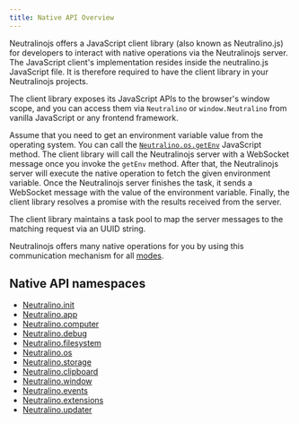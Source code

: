 ```yaml
---
title: Native API Overview
---
```


Neutralinojs offers a JavaScript client library (also known as Neutralino.js) for developers to interact
with native operations via the Neutralinojs server.
The JavaScript client's implementation resides inside the neutralino.js JavaScript file.
It is therefore required to have the client library in your Neutralinojs projects. 

The client library exposes its JavaScript APIs to the browser's window scope, and you can access them
via `Neutralino` or `window.Neutralino` from vanilla JavaScript or any frontend framework.

Assume that you need to get an environment variable value from the operating system. You can call the
[`Neutralino.os.getEnv`](../api/os#osgetenvkey)
JavaScript method. The client library will call the Neutralinojs server with a WebSocket message once you invoke
the `getEnv` method. After that, the Neutralinojs server will execute the native operation to fetch the given
environment variable.
Once the Neutralinojs server finishes the task, it sends a WebSocket message with the value of the environment variable.
Finally, the client library resolves a promise with the results received from the server.

The client library maintains a task pool to map the server messages to the matching request via an UUID string.

Neutralinojs offers many native operations for you by using this communication mechanism for all [modes](../configuration/modes).

## Native API namespaces

- [Neutralino.init](init)
- [Neutralino.app](app)
- [Neutralino.computer](computer)
- [Neutralino.debug](debug)
- [Neutralino.filesystem](filesystem)
- [Neutralino.os](os)
- [Neutralino.storage](storage)
- [Neutralino.clipboard](clipboard)
- [Neutralino.window](window)
- [Neutralino.events](events)
- [Neutralino.extensions](extensions)
- [Neutralino.updater](updater)
